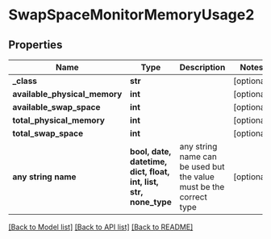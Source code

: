 # SwapSpaceMonitorMemoryUsage2


## Properties
Name | Type | Description | Notes
------------ | ------------- | ------------- | -------------
**_class** | **str** |  | [optional] 
**available_physical_memory** | **int** |  | [optional] 
**available_swap_space** | **int** |  | [optional] 
**total_physical_memory** | **int** |  | [optional] 
**total_swap_space** | **int** |  | [optional] 
**any string name** | **bool, date, datetime, dict, float, int, list, str, none_type** | any string name can be used but the value must be the correct type | [optional]

[[Back to Model list]](../README.md#documentation-for-models) [[Back to API list]](../README.md#documentation-for-api-endpoints) [[Back to README]](../README.md)


